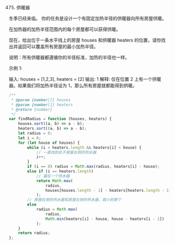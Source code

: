 475. 供暖器

冬季已经来临。 你的任务是设计一个有固定加热半径的供暖器向所有房屋供暖。

在加热器的加热半径范围内的每个房屋都可以获得供暖。

现在，给出位于一条水平线上的房屋 houses 和供暖器 heaters 的位置，请你找出并返回可以覆盖所有房屋的最小加热半径。

说明：所有供暖器都遵循你的半径标准，加热的半径也一样。

示例 1:

输入: houses = [1,2,3], heaters = [2]
输出: 1
解释: 仅在位置 2 上有一个供暖器。如果我们将加热半径设为 1，那么所有房屋就都能得到供暖。

```js
/**
 * @param {number[]} houses
 * @param {number[]} heaters
 * @return {number}
 */
var findRadius = function (houses, heaters) {
    houses.sort((a, b) => a - b);
    heaters.sort((a, b) => a - b);
    let radius = 0;
    let i = 0;
    for (let house of houses) {
        while (i < heaters.length && heaters[i] < house) {
            // 一直找到处于房屋右侧的热水器
            i++;
        }
        if (i == 0) radius = Math.max(radius, heaters[i] - house);
        else if (i == heaters.length)
            // 最后一个热水器
            return Math.max(
                radius,
                houses[houses.length - 1] - heaters[heaters.length - 1]
            );
        // 房屋右侧的热水器和房屋左侧的热水器，取小的那个
        else
            radius = Math.max(
                radius,
                Math.min(heaters[i] - house, house - heaters[i - 1])
            );
    }
    return radius;
};
```
